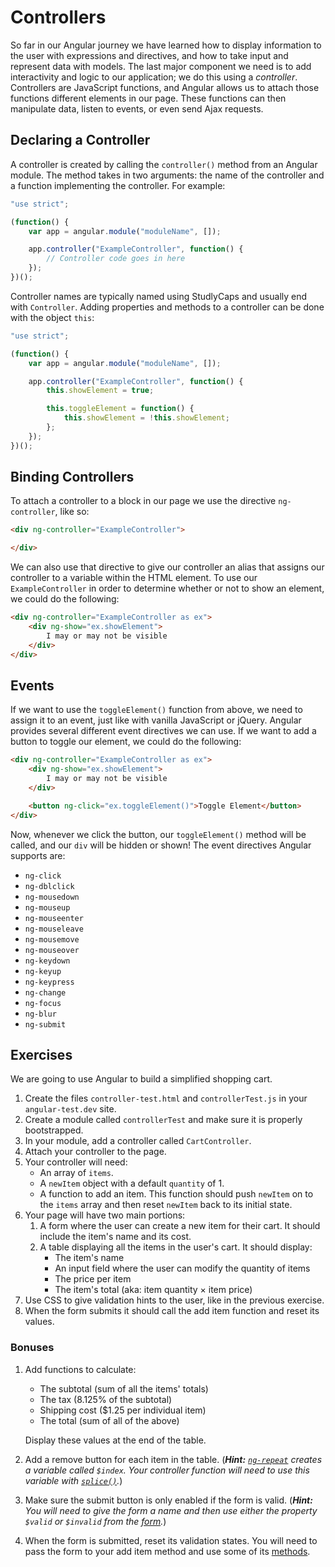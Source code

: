 # Controllers

So far in our Angular journey we have learned how to display information to the user with expressions and directives, and how to take input and represent data with models. The last major component we need is to add interactivity and logic to our application; we do this using a *controller*. Controllers are JavaScript functions, and Angular allows us to attach those functions different elements in our page. These functions can then manipulate data, listen to events, or even send Ajax requests.

## Declaring a Controller

A controller is created by calling the `controller()` method from an Angular module. The method takes in two arguments: the name of the controller and a function implementing the controller. For example:

```js
"use strict";

(function() {
    var app = angular.module("moduleName", []);

    app.controller("ExampleController", function() {
        // Controller code goes in here
    });
})();
```

Controller names are typically named using StudlyCaps and usually end with `Controller`. Adding properties and methods to a controller can be done with the object `this`:

```js
"use strict";

(function() {
    var app = angular.module("moduleName", []);

    app.controller("ExampleController", function() {
        this.showElement = true;

        this.toggleElement = function() {
            this.showElement = !this.showElement;
        };
    });
})();
```

## Binding Controllers

To attach a controller to a block in our page we use the directive `ng-controller`, like so:

```html
<div ng-controller="ExampleController">

</div>
```

We can also use that directive to give our controller an alias that assigns our controller to a variable within the HTML element. To use our `ExampleController` in order to determine whether or not to show an element, we could do the following:

```html
<div ng-controller="ExampleController as ex">
    <div ng-show="ex.showElement">
        I may or may not be visible
    </div>
</div>
```

## Events

If we want to use the `toggleElement()` function from above, we need to assign it to an event, just like with vanilla JavaScript or jQuery. Angular provides several different event directives we can use. If we want to add a button to toggle our element, we could do the following:

```html
<div ng-controller="ExampleController as ex">
    <div ng-show="ex.showElement">
        I may or may not be visible
    </div>

    <button ng-click="ex.toggleElement()">Toggle Element</button>
</div>
```

Now, whenever we click the button, our `toggleElement()` method will be called, and our `div` will be hidden or shown! The event directives Angular supports are:

- `ng-click`
- `ng-dblclick`
- `ng-mousedown`
- `ng-mouseup`
- `ng-mouseenter`
- `ng-mouseleave`
- `ng-mousemove`
- `ng-mouseover`
- `ng-keydown`
- `ng-keyup`
- `ng-keypress`
- `ng-change`
- `ng-focus`
- `ng-blur`
- `ng-submit`

## Exercises

We are going to use Angular to build a simplified shopping cart.

1. Create the files `controller-test.html` and `controllerTest.js` in your `angular-test.dev` site.
1. Create a module called `controllerTest` and make sure it is properly bootstrapped.
1. In your module, add a controller called `CartController`.
1. Attach your controller to the page.
1. Your controller will need:
    - An array of `items`.
    - A `newItem` object with a default `quantity` of 1.
    - A function to add an item. This function should push `newItem` on to the `items` array and then reset `newItem` back to its initial state.
1. Your page will have two main portions:
    1. A form where the user can create a new item for their cart. It should include the item's name and its cost.
    1. A table displaying all the items in the user's cart. It should display:
        - The item's name
        - An input field where the user can modify the quantity of items
        - The price per item
        - The item's total (aka: item quantity &times; item price)
1. Use CSS to give validation hints to the user, like in the previous exercise.
1. When the form submits it should call the add item function and reset its values.

### Bonuses

1. Add functions to calculate:
    - The subtotal (sum of all the items' totals)
    - The tax (8.125% of the subtotal)
    - Shipping cost ($1.25 per individual item)
    - The total (sum of all of the above)

    Display these values at the end of the table.
1. Add a remove button for each item in the table. (_**Hint:** [`ng-repeat`](https://docs.angularjs.org/api/ng/directive/ngRepeat) creates a variable called `$index`. Your controller function will need to use this variable with [`splice()`](https://developer.mozilla.org/en-US/docs/Web/JavaScript/Reference/Global_Objects/Array/splice)._)
1. Make sure the submit button is only enabled if the form is valid. (_**Hint:** You will need to give the form a name and then use either the property `$valid` or `$invalid` from the [form](https://docs.angularjs.org/api/ng/type/form.FormController)._)
1. When the form is submitted, reset its validation states. You will need to pass the form to your add item method and use some of its [methods](https://docs.angularjs.org/api/ng/type/form.FormController).
